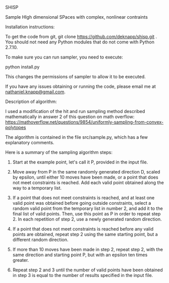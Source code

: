 SHISP

Sample HIgh dimensional SPaces with complex, nonlinear contraints 

Installation instructions:

To get the code from git, git clone https://github.com/deknapp/shisp.git . You should not
need any Python modules that do not come with Python 2.7.10. 

To make sure you can run sampler, you need to execute:

python install.py

This changes the permissions of sampler to allow it to be executed.   

If you have any issues obtaining or running the code, please email me
at nathaniel.knapp@gmail.com. 

Description of algorithm:

I used a modification of the hit and run sampling method described mathematically in answer 2 of this question on math overflow: 
https://mathoverflow.net/questions/9854/uniformly-sampling-from-convex-polytopes

The algorithm is contained in the file src/sample.py, which has a few explanatory comments.

Here is a summary of the sampling algorithm steps:

1. Start at the example point, let's call it P, provided in the input file. 

2. Move away from P in the same randomly generated direction D, scaled by epsilon, until either 10 moves have been made, or
   a point that does not meet constraints is reached. Add each valid point obtained along the way to a temporary list.

3. If a point that does not meet constraints is reached, and at least one valid point 
   was obtained before going outside constraints, select a random valid point from the temporary list in number 2, and 
   add it to the final list of valid points. Then, use this point as P in order to repeat step 2. In each repetition of step 
   2, use a newly generated random direction.

4. If a point that does not meet constraints is reached before any valid points are obtained, repeat step 2 using
   the same starting point, but a different random direction.  

5. If more than 10 moves have been made in step 2, repeat step 2, with the same direction and starting point P, but
   with an epsilon ten times greater.

6. Repeat step 2 and 3 until the number of valid points have been obtained in step 3 is equal to the number of results
  specified in the input file.




  

 
